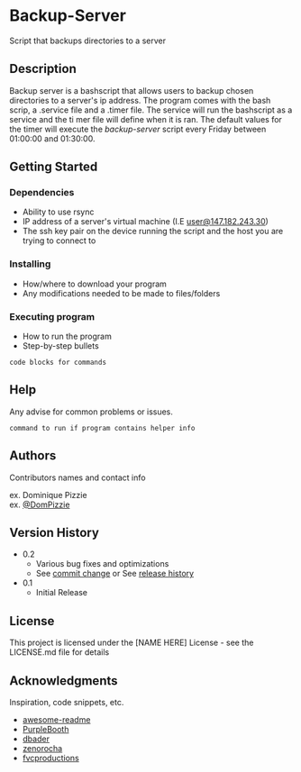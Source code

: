 # Backup-Server

Script that backups directories to a server 


## Description

Backup server is a bashscript that allows users to backup chosen directories to a server's ip address. The program comes with the bash scrip, a .service file and a .timer file. The service will run the bashscript as a service and the ti
mer file will define when it is ran. The default values for the timer will execute the *backup-server* script every Friday between 01:00:00 and 01:30:00.

## Getting Started

### Dependencies

* Ability to use rsync
* IP address of a server's virtual machine (I.E user@147.182.243.30)
* The ssh key pair on the device running the script and the host  you are trying to connect to

### Installing

* How/where to download your program
* Any modifications needed to be made to files/folders

### Executing program

* How to run the program
* Step-by-step bullets
```
code blocks for commands
```

## Help

Any advise for common problems or issues.
```
command to run if program contains helper info
```

## Authors

Contributors names and contact info

ex. Dominique Pizzie  
ex. [@DomPizzie](https://twitter.com/dompizzie)

## Version History

* 0.2
    * Various bug fixes and optimizations
    * See [commit change]() or See [release history]()
* 0.1
    * Initial Release

## License

This project is licensed under the [NAME HERE] License - see the LICENSE.md file for details

## Acknowledgments

Inspiration, code snippets, etc.
* [awesome-readme](https://github.com/matiassingers/awesome-readme)
* [PurpleBooth](https://gist.github.com/PurpleBooth/109311bb0361f32d87a2)
* [dbader](https://github.com/dbader/readme-template)
* [zenorocha](https://gist.github.com/zenorocha/4526327)
* [fvcproductions](https://gist.github.com/fvcproductions/1bfc2d4aecb01a834b46)

